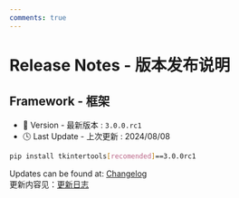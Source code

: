 ```yaml
---
comments: true
---
```


# Release Notes - 版本发布说明

## Framework - 框架

- 🔖 Version - 最新版本 : `3.0.0.rc1`
- 🕓 Last Update - 上次更新 : 2024/08/08

```bash linenums="0"
pip install tkintertools[recomended]==3.0.0rc1
```

Updates can be found at: [Changelog](../../CHANGELOG.md)  
更新内容见：[更新日志](../../CHANGELOG.md)
